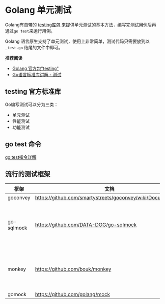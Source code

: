 # Golang 单元测试

Golang有自带的 [testing库包](https://pkg.go.dev/testing) 来提供单元测试的基本方法，编写完测试用例后再通过`go test`来运行用例。

Golang 语言原生支持了单元测试，使用上非常简单，测试代码只需要放到以 `_test.go` 结尾的文件中即可。

**推荐阅读**
- [Golang 官方包"testing"](https://pkg.go.dev/testing)
- [Go语言标准库讲解 - 测试](http://books.studygolang.com/The-Golang-Standard-Library-by-Example/chapter09/09.0.html)

## testing 官方标准库

Go编写测试可以分为三类：
- 单元测试
- 性能测试
- 功能测试

## go test 命令

[go test指令详解](go%20test%20指令详解.md)

## 流行的测试框架

| 框架 | 文档 | 概述 |
| --- | --- | --- |
| goconvey | https://github.com/smartystreets/goconvey/wiki/Documentation | - |
| go-sqlmock | https://github.com/DATA-DOG/go-sqlmock | sqlmock是一个实现sql/driver的模拟库。它有一个也是唯一的目的 - 模拟测试中的任何sql驱动程序行为，而不需要真正的数据库连接 |
| monkey | https://github.com/bouk/monkey | 可以通过自定义的mock来替换函数或者方法 <br> 其工作原理见此文章：https ://bou.ke/blog/monkey-patching-in-go/ |
| gomock | https://github.com/golang/mock |
